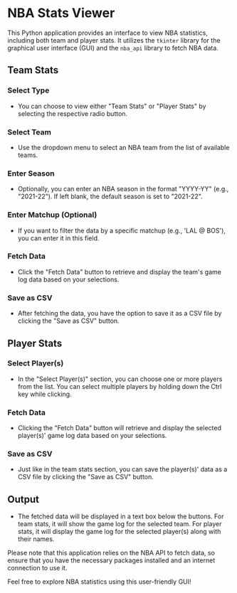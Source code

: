 # NBA Stats Viewer

This Python application provides an interface to view NBA statistics, including both team and player stats. It utilizes the `tkinter` library for the graphical user interface (GUI) and the `nba_api` library to fetch NBA data.

## Team Stats

### Select Type
- You can choose to view either "Team Stats" or "Player Stats" by selecting the respective radio button.

### Select Team
- Use the dropdown menu to select an NBA team from the list of available teams.

### Enter Season
- Optionally, you can enter an NBA season in the format "YYYY-YY" (e.g., "2021-22"). If left blank, the default season is set to "2021-22".

### Enter Matchup (Optional)
- If you want to filter the data by a specific matchup (e.g., 'LAL @ BOS'), you can enter it in this field.

### Fetch Data
- Click the "Fetch Data" button to retrieve and display the team's game log data based on your selections.

### Save as CSV
- After fetching the data, you have the option to save it as a CSV file by clicking the "Save as CSV" button.

## Player Stats

### Select Player(s)
- In the "Select Player(s)" section, you can choose one or more players from the list. You can select multiple players by holding down the Ctrl key while clicking.

### Fetch Data
- Clicking the "Fetch Data" button will retrieve and display the selected player(s)' game log data based on your selections.

### Save as CSV
- Just like in the team stats section, you can save the player(s)' data as a CSV file by clicking the "Save as CSV" button.

## Output
- The fetched data will be displayed in a text box below the buttons. For team stats, it will show the game log for the selected team. For player stats, it will display the game log for the selected player(s) along with their names.

Please note that this application relies on the NBA API to fetch data, so ensure that you have the necessary packages installed and an internet connection to use it.

Feel free to explore NBA statistics using this user-friendly GUI!
